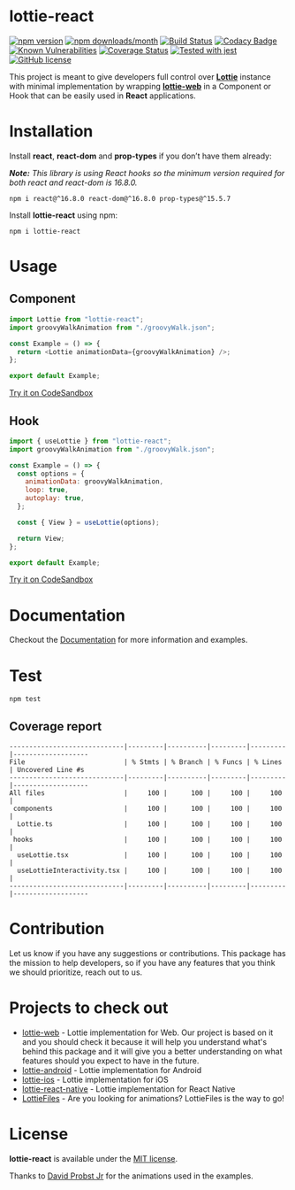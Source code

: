 # lottie-react

[![npm version](https://img.shields.io/npm/v/lottie-react)](https://www.npmjs.com/package/lottie-react) [![npm downloads/month](https://img.shields.io/npm/dm/lottie-react)](https://www.npmjs.com/package/lottie-react) [![Build Status](https://travis-ci.org/Gamote/lottie-react.svg?branch=master)](https://travis-ci.org/Gamote/lottie-react) [![Codacy Badge](https://app.codacy.com/project/badge/Grade/13a28cb016c941daa9084654bc2bac75)](https://www.codacy.com/manual/Gamote/lottie-react) [![Known Vulnerabilities](https://snyk.io/test/github/Gamote/lottie-react/badge.svg?targetFile=package.json)](https://snyk.io/test/github/Gamote/lottie-react?targetFile=package.json) [![Coverage Status](https://coveralls.io/repos/github/Gamote/lottie-react/badge.svg?branch=master)](https://coveralls.io/github/Gamote/lottie-react?branch=master) [![Tested with jest](https://img.shields.io/badge/tested_with-jest-99424f.svg)](https://github.com/facebook/jest) [![GitHub license](https://img.shields.io/badge/license-MIT-blue.svg)](https://github.com/Gamote/lottie-react/blob/master/LICENSE)

This project is meant to give developers full control over **[Lottie](https://airbnb.design/lottie/)** instance with minimal implementation by wrapping **[lottie-web](https://github.com/airbnb/lottie-web)** in a Component or Hook that can be easily used in **React** applications.

# Installation

Install **react**, **react-dom** and **prop-types** if you don’t have them already:

_**Note:** This library is using React hooks so the minimum version required for both react and react-dom is 16.8.0._

```text
npm i react@^16.8.0 react-dom@^16.8.0 prop-types@^15.5.7
```

Install **lottie-react** using npm:

```text
npm i lottie-react
```

# Usage

## Component

```js
import Lottie from "lottie-react";
import groovyWalkAnimation from "./groovyWalk.json";

const Example = () => {
  return <Lottie animationData={groovyWalkAnimation} />;
};

export default Example;
```

[Try it on CodeSandbox](https://codesandbox.io/s/lottie-react-component-2k13t)

## Hook

```js
import { useLottie } from "lottie-react";
import groovyWalkAnimation from "./groovyWalk.json";

const Example = () => {
  const options = {
    animationData: groovyWalkAnimation,
    loop: true,
    autoplay: true,
  };

  const { View } = useLottie(options);

  return View;
};

export default Example;
```

[Try it on CodeSandbox](https://codesandbox.io/s/lottie-react-hook-13nio)

# Documentation

Checkout the [Documentation](https://gamote.github.io/lottie-react) for more information and examples.

# Test
```text
npm test
```

## Coverage report
```text
-----------------------------|---------|----------|---------|---------|-------------------
File                         | % Stmts | % Branch | % Funcs | % Lines | Uncovered Line #s 
-----------------------------|---------|----------|---------|---------|-------------------
All files                    |     100 |      100 |     100 |     100 |                   
 components                  |     100 |      100 |     100 |     100 |                   
  Lottie.ts                  |     100 |      100 |     100 |     100 |                   
 hooks                       |     100 |      100 |     100 |     100 |                   
  useLottie.tsx              |     100 |      100 |     100 |     100 |                   
  useLottieInteractivity.tsx |     100 |      100 |     100 |     100 |                   
-----------------------------|---------|----------|---------|---------|-------------------
```

# Contribution

Let us know if you have any suggestions or contributions. This package has the mission to help developers, so if you have any features that you think we should prioritize, reach out to us.

# Projects to check out

- [lottie-web](https://github.com/airbnb/lottie-web) - Lottie implementation for Web. Our project is based on it and you should check it because it will help you understand what's behind this package and it will give you a better understanding on what features should you expect to have in the future.
- [lottie-android](https://github.com/airbnb/lottie-android) - Lottie implementation for Android
- [lottie-ios](https://github.com/airbnb/lottie-ios) - Lottie implementation for iOS
- [lottie-react-native](https://github.com/react-native-community/lottie-react-native) - Lottie implementation for React Native
- [LottieFiles](https://lottiefiles.com/) - Are you looking for animations? LottieFiles is the way to go!

# License

**lottie-react** is available under the [MIT license](https://github.com/Gamote/lottie-react/blob/master/LICENSE).

Thanks to [David Probst Jr](https://lottiefiles.com/davidprobstjr) for the animations used in the examples.
